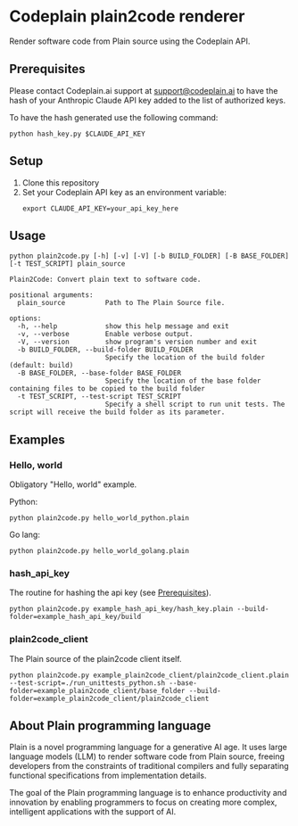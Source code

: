 # Codeplain plain2code renderer

Render software code from Plain source using the Codeplain API.

## Prerequisites

Please contact Codeplain.ai support at support@codeplain.ai to have the hash of your Anthropic Claude API key added to the list of authorized keys.

To have the hash generated use the following command:

`python hash_key.py $CLAUDE_API_KEY`

## Setup

1. Clone this repository
2. Set your Codeplain API key as an environment variable:
   ```
   export CLAUDE_API_KEY=your_api_key_here
   ```

## Usage
```
python plain2code.py [-h] [-v] [-V] [-b BUILD_FOLDER] [-B BASE_FOLDER] [-t TEST_SCRIPT] plain_source

Plain2Code: Convert plain text to software code.

positional arguments:
  plain_source          Path to The Plain Source file.

options:
  -h, --help            show this help message and exit
  -v, --verbose         Enable verbose output.
  -V, --version         show program's version number and exit
  -b BUILD_FOLDER, --build-folder BUILD_FOLDER
                        Specify the location of the build folder (default: build)
  -B BASE_FOLDER, --base-folder BASE_FOLDER
                        Specify the location of the base folder containing files to be copied to the build folder
  -t TEST_SCRIPT, --test-script TEST_SCRIPT
                        Specify a shell script to run unit tests. The script will receive the build folder as its parameter.
```

## Examples

### Hello, world

Obligatory "Hello, world" example.

Python:

`python plain2code.py hello_world_python.plain`

Go lang:

`python plain2code.py hello_world_golang.plain`


### hash_api_key

The routine for hashing the api key (see [Prerequisites](#prerequisites)).

`python plain2code.py example_hash_api_key/hash_key.plain --build-folder=example_hash_api_key/build`


### plain2code_client

The Plain source of the plain2code client itself.

`python plain2code.py example_plain2code_client/plain2code_client.plain --test-script=./run_unittests_python.sh --base-folder=example_plain2code_client/base_folder --build-folder=example_plain2code_client/plain2code_client`


## About Plain programming language

Plain is a novel programming language for a generative AI age. It uses large language models (LLM) to render software code from Plain source, freeing developers from the constraints of traditional compilers and fully separating functional specifications from implementation details.

The goal of the Plain programming language is to enhance productivity and innovation by enabling programmers to focus on creating more complex, intelligent applications with the support of AI.
